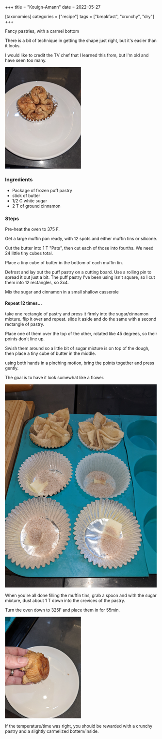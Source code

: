 +++
title = "Kouign-Amann"
date = 2022-05-27

[taxonomies]
categories = ["recipe"]
tags = ["breakfast", "crunchy", "dry"]
+++


Fancy pastries, with a carmel bottom

<!-- more -->

There is a bit of technique in getting the shape just right, but it's easier than it looks.

I would like to credit the TV chef that I learned this from, but I'm old and have seen too many.

<img src="PXL_20221124_174807704.jpg" alt="Finished Kouigh-Amann" width=250>


### Ingredients

- Package of frozen puff pastry
- stick of butter
- 1/2 C white sugar
- 2 T of ground cinnamon


### Steps

Pre-heat the oven to 375 F.

Get a large muffin pan ready, with 12 spots and either muffin tins or silicone.

Cut the butter into 1 T "Pats", then cut each of those into fourths.  We need 24 little tiny cubes total.

Place a tiny cube of butter in the bottom of each muffin tin.

Defrost and lay out the puff pastry on a cutting board.  Use a rolling pin to spread it out just a bit.
The puff pastry I've been using isn't square, so I cut them into 12 rectangles, so 3x4.

Mix the sugar and cinnamon in a small shallow casserole

#### Repeat 12 times...

take one rectangle of pastry and press it firmly into the sugar/cinnamon mixture. flip it over and repeat.
slide it aside and do the same with a second rectangle of pastry.

Place one of them over the top of the other, rotated like 45 degrees, so their points don't line up.

Swish them around so a little bit of sugar mixture is on top of the dough, then place a tiny cube of butter in the middle.

using both hands in a pinching motion, bring the points together and press gently.

The goal is to have it look somewhat like a flower.

<img src="PXL_20221124_164542124.jpg" alt="work in progress" width=500>

When you're all done filling the muffin tins, grab a spoon and with the sugar mixture, dust about 1 T down into the crevices of the pastry.

Turn the oven down to 325F and place them in for 55min.

<img src="PXL_20221124_174822974.jpg" width=250>

If the temperature/time was right, you should be rewarded with a crunchy pastry and a slightly carmelized bottem/inside.



